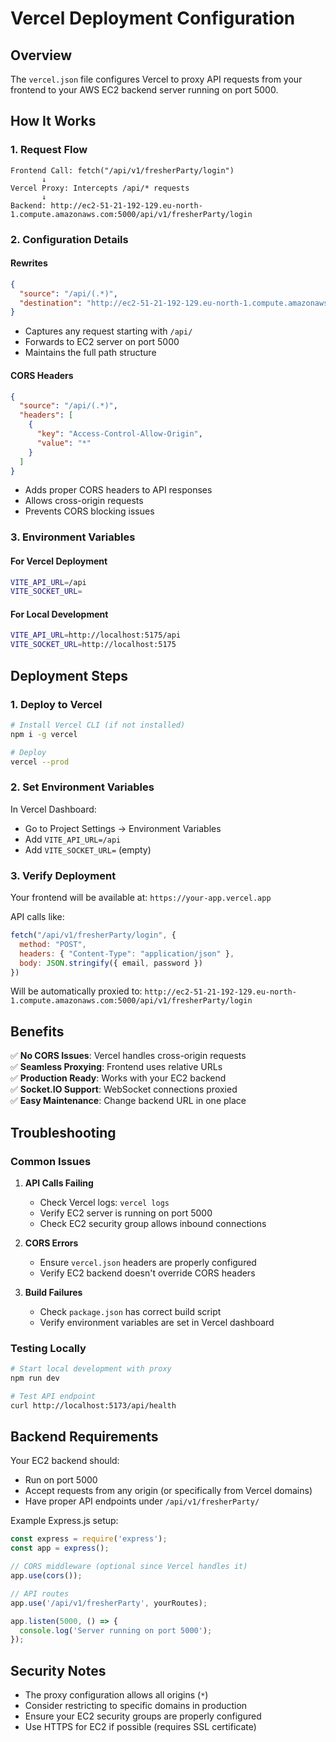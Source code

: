 # Vercel Deployment Configuration

## Overview
The `vercel.json` file configures Vercel to proxy API requests from your frontend to your AWS EC2 backend server running on port 5000.

## How It Works

### 1. Request Flow
```
Frontend Call: fetch("/api/v1/fresherParty/login")
       ↓
Vercel Proxy: Intercepts /api/* requests
       ↓
Backend: http://ec2-51-21-192-129.eu-north-1.compute.amazonaws.com:5000/api/v1/fresherParty/login
```

### 2. Configuration Details

#### Rewrites
```json
{
  "source": "/api/(.*)",
  "destination": "http://ec2-51-21-192-129.eu-north-1.compute.amazonaws.com:5000/api/$1"
}
```
- Captures any request starting with `/api/`
- Forwards to EC2 server on port 5000
- Maintains the full path structure

#### CORS Headers
```json
{
  "source": "/api/(.*)",
  "headers": [
    {
      "key": "Access-Control-Allow-Origin",
      "value": "*"
    }
  ]
}
```
- Adds proper CORS headers to API responses
- Allows cross-origin requests
- Prevents CORS blocking issues

### 3. Environment Variables

#### For Vercel Deployment
```bash
VITE_API_URL=/api
VITE_SOCKET_URL=
```

#### For Local Development  
```bash
VITE_API_URL=http://localhost:5175/api
VITE_SOCKET_URL=http://localhost:5175
```

## Deployment Steps

### 1. Deploy to Vercel
```bash
# Install Vercel CLI (if not installed)
npm i -g vercel

# Deploy
vercel --prod
```

### 2. Set Environment Variables
In Vercel Dashboard:
- Go to Project Settings → Environment Variables
- Add `VITE_API_URL=/api`
- Add `VITE_SOCKET_URL=` (empty)

### 3. Verify Deployment
Your frontend will be available at: `https://your-app.vercel.app`

API calls like:
```javascript
fetch("/api/v1/fresherParty/login", {
  method: "POST",
  headers: { "Content-Type": "application/json" },
  body: JSON.stringify({ email, password })
})
```

Will be automatically proxied to:
`http://ec2-51-21-192-129.eu-north-1.compute.amazonaws.com:5000/api/v1/fresherParty/login`

## Benefits

✅ **No CORS Issues**: Vercel handles cross-origin requests  
✅ **Seamless Proxying**: Frontend uses relative URLs  
✅ **Production Ready**: Works with your EC2 backend  
✅ **Socket.IO Support**: WebSocket connections proxied  
✅ **Easy Maintenance**: Change backend URL in one place  

## Troubleshooting

### Common Issues

1. **API Calls Failing**
   - Check Vercel logs: `vercel logs`
   - Verify EC2 server is running on port 5000
   - Check EC2 security group allows inbound connections

2. **CORS Errors**
   - Ensure `vercel.json` headers are properly configured
   - Verify EC2 backend doesn't override CORS headers

3. **Build Failures**
   - Check `package.json` has correct build script
   - Verify environment variables are set in Vercel dashboard

### Testing Locally
```bash
# Start local development with proxy
npm run dev

# Test API endpoint
curl http://localhost:5173/api/health
```

## Backend Requirements

Your EC2 backend should:
- Run on port 5000
- Accept requests from any origin (or specifically from Vercel domains)
- Have proper API endpoints under `/api/v1/fresherParty/`

Example Express.js setup:
```javascript
const express = require('express');
const app = express();

// CORS middleware (optional since Vercel handles it)
app.use(cors());

// API routes
app.use('/api/v1/fresherParty', yourRoutes);

app.listen(5000, () => {
  console.log('Server running on port 5000');
});
```

## Security Notes

- The proxy configuration allows all origins (`*`)
- Consider restricting to specific domains in production
- Ensure your EC2 security groups are properly configured
- Use HTTPS for EC2 if possible (requires SSL certificate)
